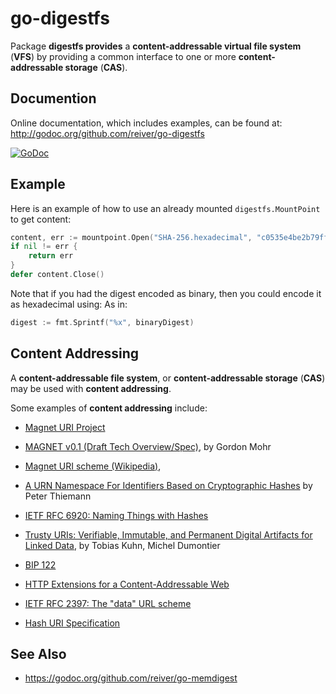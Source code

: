 # go-digestfs

Package **digestfs provides** a **content-addressable virtual file system** (**VFS**) 
by providing a common interface to one or more **content-addressable storage** (**CAS**).

## Documention

Online documentation, which includes examples, can be found at: http://godoc.org/github.com/reiver/go-digestfs

[![GoDoc](https://godoc.org/github.com/reiver/go-digestfs?status.svg)](https://godoc.org/github.com/reiver/go-digestfs)

## Example

Here is an example of how to use an already mounted `digestfs.MountPoint` to get content:
```go
content, err := mountpoint.Open("SHA-256.hexadecimal", "c0535e4be2b79ffd93291305436bf889314e4a3faec05ecffcbb7df31ad9e51a")
if nil != err {
	return err
}
defer content.Close()
```

Note that if you had the digest encoded as binary, then you could encode it as hexadecimal using:
As in:
```go
digest := fmt.Sprintf("%x", binaryDigest)
```

## Content Addressing

A **content-addressable file system**, or **content-addressable storage** (**CAS**) may be used with **content addressing**.

Some examples of **content addressing** include:

* [Magnet URI Project](http://magnet-uri.sourceforge.net/)

* [MAGNET v0.1 (Draft Tech Overview/Spec)](http://magnet-uri.sourceforge.net/magnet-draft-overview.txt),
  by Gordon Mohr

* [Magnet URI scheme (Wikipedia)](https://en.wikipedia.org/wiki/Magnet_URI_scheme),

* [A URN Namespace For Identifiers Based on Cryptographic Hashes](https://tools.ietf.org/html/draft-thiemann-hash-urn-01)
  by Peter Thiemann

* [IETF RFC 6920: Naming Things with Hashes](https://tools.ietf.org/search/rfc6920)

* [Trusty URIs: Verifiable, Immutable, and Permanent Digital Artifacts for Linked Data](https://arxiv.org/abs/1401.5775),
  by Tobias Kuhn, Michel Dumontier

* [BIP 122](https://github.com/bitcoin/bips/blob/master/bip-0122.mediawiki)

* [HTTP Extensions for a Content-Addressable Web](http://lists.w3.org/Archives/Public/www-talk/2001NovDec/0090.html)

* [IETF RFC 2397: The "data" URL scheme](https://tools.ietf.org/html/rfc2397)

* [Hash URI Specification](https://github.com/hash-uri/hash-uri)

## See Also

* https://godoc.org/github.com/reiver/go-memdigest
